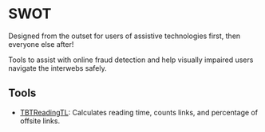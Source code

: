 # SWOT
Designed from the outset for users of assistive technologies first, then everyone else after!

Tools to assist with online fraud detection and help visually impaired users navigate the interwebs safely.

## Tools
- [TBTReadingTL](tools/TBTReadingTL/README.md): Calculates reading time, counts links, and percentage of offsite links.

